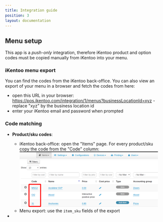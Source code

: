 ```yaml
---
title: Integration guide
position: 3
layout: documentation
---
```


## Menu setup

This app is a _push-only_ integration, therefore iKentoo product and option codes must be copied manually from iKentoo into your menu.

### iKentoo menu export

You can find the codes from the iKentoo back-office. You can also view an export of your menu in a browser and fetch the codes from here:

- open this URL in your browser: https://pos.ikentoo.com/integration/1/menus?businessLocationId=xyz - replace "xyz" by the business location id
- enter your iKentoo email and password when prompted

### Code matching

- **Product/sku codes**:

  - iKentoo back-office: open the "Items" page. For every product/sku copy the code from the "Code" column: ![](../images/integration_sku_codes.png)
  - Menu export: use the `item_sku` fields of the export

-
